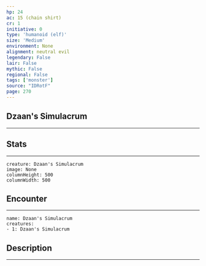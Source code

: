 ```yaml
---
hp: 24
ac: 15 (chain shirt)
cr: 1
initiative: 0
type: 'humanoid (elf)'    
size: 'Medium'
environment: None
alignment: neutral evil
legendary: False
lair: False
mythic: False
regional: False
tags: ['monster']
source: "IDRotF"
page: 270
---
```


## Dzaan's Simulacrum
---



## Stats
---

```statblock
creature: Dzaan's Simulacrum
image: None
columnHeight: 500
columnWidth: 500
```

## Encounter
---

```encounter-table
name: Dzaan's Simulacrum
creatures:
- 1: Dzaan's Simulacrum
```

## Description
---





